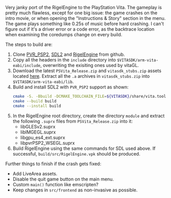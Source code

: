 Very janky port of the RigelEngine to the PlayStation Vita. The gameplay is pretty much flawless,
except for one big issue: the game crashes on the intro movie, or when opening the "Instructions &
Story" section in the menu. The game plays something like 0.25s of music before hard crashing. I
can't figure out if it's a driver error or a code error, as the backtrace location when examining
the coredumps change on every build.

The steps to build are:

1. Clone [PVR_PSP2](https://github.com/GrapheneCt/PVR_PSP2),
   [SDL2](https://github.com/libsdl-org/SDL) and
   [RigelEngine](https://github.com/lethal-guitar/RigelEngine/) from github.
1. Copy all the headers in the `include` directory into
   `$VITASDK/arm-vita-eabi/include`, overwriting the exisiting ones used by vitaGL.
1. Download the latest `PSVita_Release.zip` and `vitasdk_stubs.zip` assets located
   [here](https://github.com/GrapheneCt/PVR_PSP2/releases/latest). Extract all the `.a` archives in
   `vitasdk_stubs.zip` into `$VITASDK/arm-vita-eabi/lib`.
1. Build and install SDL2 with `PVR_PSP2` support as shown:
   ```sh
   cmake -S. -Bbuild -DCMAKE_TOOLCHAIN_FILE=${VITASDK}/share/vita.toolchain.cmake -DCMAKE_BUILD_TYPE=Release
   cmake --build build
   cmake --install build
   ```
1. In the RigelEngine root directory, create the directory `module` and extract the following
   `.suprx` files from `PSVita_Release.zip` into it:
   - libGLESv2.suprx
   - libIMGEGL.suprx
   - libgpu_es4_ext.suprx
   - libpvrPSP2_WSEGL.suprx
1. Build RigelEngine using the same commands for SDL used above. If successful,
   `build/src/RigelEngine.vpk` should be produced.

Further things to finish if the crash gets fixed:

- Add LiveArea assets.
- Disable the quit game button on the main menu.
- Custom `main()` function like emscripten?
- Keep changes in `src/frontend` as non-invasive as possible.
